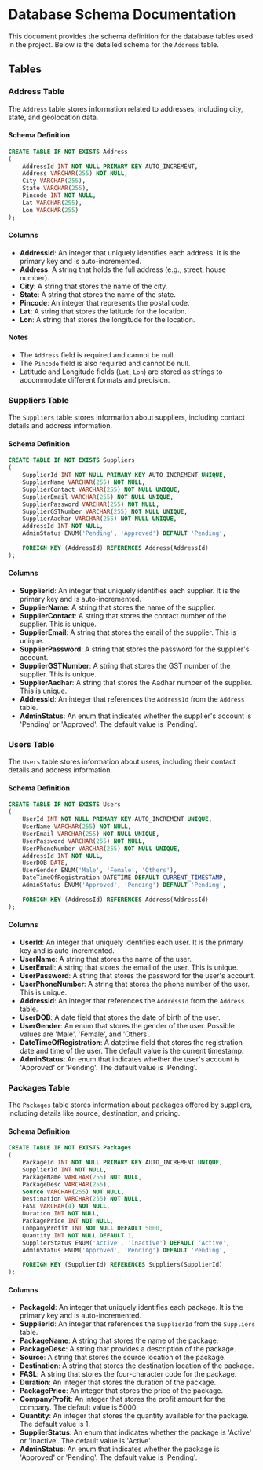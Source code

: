 # Database Schema Documentation

This document provides the schema definition for the database tables used in the project. Below is the detailed schema for the `Address` table.

## Tables

### Address Table

The `Address` table stores information related to addresses, including city, state, and geolocation data.

#### Schema Definition

```sql
CREATE TABLE IF NOT EXISTS Address
(
    AddressId INT NOT NULL PRIMARY KEY AUTO_INCREMENT,
    Address VARCHAR(255) NOT NULL,
    City VARCHAR(255),
    State VARCHAR(255),
    Pincode INT NOT NULL,
    Lat VARCHAR(255),
    Lon VARCHAR(255)
);
```

#### Columns

- **AddressId**: An integer that uniquely identifies each address. It is the primary key and is auto-incremented.
- **Address**: A string that holds the full address (e.g., street, house number).
- **City**: A string that stores the name of the city.
- **State**: A string that stores the name of the state.
- **Pincode**: An integer that represents the postal code.
- **Lat**: A string that stores the latitude for the location.
- **Lon**: A string that stores the longitude for the location.

#### Notes

- The `Address` field is required and cannot be null.
- The `Pincode` field is also required and cannot be null.
- Latitude and Longitude fields (`Lat`, `Lon`) are stored as strings to accommodate different formats and precision.

### Suppliers Table

The `Suppliers` table stores information about suppliers, including contact details and address information.

#### Schema Definition

```sql
CREATE TABLE IF NOT EXISTS Suppliers
(
    SupplierId INT NOT NULL PRIMARY KEY AUTO_INCREMENT UNIQUE,
    SupplierName VARCHAR(255) NOT NULL,
    SupplierContact VARCHAR(255) NOT NULL UNIQUE,
    SupplierEmail VARCHAR(255) NOT NULL UNIQUE,
    SupplierPassword VARCHAR(255) NOT NULL,
    SupplierGSTNumber VARCHAR(255) NOT NULL UNIQUE,     
    SupplierAadhar VARCHAR(255) NOT NULL UNIQUE,
    AddressId INT NOT NULL,
    AdminStatus ENUM('Pending', 'Approved') DEFAULT 'Pending',
    
    FOREIGN KEY (AddressId) REFERENCES Address(AddressId)
);
```

#### Columns

- **SupplierId**: An integer that uniquely identifies each supplier. It is the primary key and is auto-incremented.
- **SupplierName**: A string that stores the name of the supplier.
- **SupplierContact**: A string that stores the contact number of the supplier. This is unique.
- **SupplierEmail**: A string that stores the email of the supplier. This is unique.
- **SupplierPassword**: A string that stores the password for the supplier's account.
- **SupplierGSTNumber**: A string that stores the GST number of the supplier. This is unique.
- **SupplierAadhar**: A string that stores the Aadhar number of the supplier. This is unique.
- **AddressId**: An integer that references the `AddressId` from the `Address` table.
- **AdminStatus**: An enum that indicates whether the supplier's account is 'Pending' or 'Approved'. The default value is 'Pending'.

### Users Table

The `Users` table stores information about users, including their contact details and address information.

#### Schema Definition

```sql
CREATE TABLE IF NOT EXISTS Users
(
    UserId INT NOT NULL PRIMARY KEY AUTO_INCREMENT UNIQUE,
    UserName VARCHAR(255) NOT NULL,
    UserEmail VARCHAR(255) NOT NULL UNIQUE,
    UserPassword VARCHAR(255) NOT NULL,
    UserPhoneNumber VARCHAR(255) NOT NULL UNIQUE,
    AddressId INT NOT NULL,
    UserDOB DATE,
    UserGender ENUM('Male', 'Female', 'Others'),
    DateTimeOfRegistration DATETIME DEFAULT CURRENT_TIMESTAMP,
    AdminStatus ENUM('Approved', 'Pending') DEFAULT 'Pending',
    
    FOREIGN KEY (AddressId) REFERENCES Address(AddressId)
);
```

#### Columns

- **UserId**: An integer that uniquely identifies each user. It is the primary key and is auto-incremented.
- **UserName**: A string that stores the name of the user.
- **UserEmail**: A string that stores the email of the user. This is unique.
- **UserPassword**: A string that stores the password for the user's account.
- **UserPhoneNumber**: A string that stores the phone number of the user. This is unique.
- **AddressId**: An integer that references the `AddressId` from the `Address` table.
- **UserDOB**: A date field that stores the date of birth of the user.
- **UserGender**: An enum that stores the gender of the user. Possible values are 'Male', 'Female', and 'Others'.
- **DateTimeOfRegistration**: A datetime field that stores the registration date and time of the user. The default value is the current timestamp.
- **AdminStatus**: An enum that indicates whether the user's account is 'Approved' or 'Pending'. The default value is 'Pending'.

### Packages Table

The `Packages` table stores information about packages offered by suppliers, including details like source, destination, and pricing.

#### Schema Definition

```sql
CREATE TABLE IF NOT EXISTS Packages
(
    PackageId INT NOT NULL PRIMARY KEY AUTO_INCREMENT UNIQUE,
    SupplierId INT NOT NULL,
    PackageName VARCHAR(255) NOT NULL,
    PackageDesc VARCHAR(255),
    Source VARCHAR(255) NOT NULL,
    Destination VARCHAR(255) NOT NULL,
    FASL VARCHAR(4) NOT NULL,
    Duration INT NOT NULL,
    PackagePrice INT NOT NULL,
    CompanyProfit INT NOT NULL DEFAULT 5000,
    Quantity INT NOT NULL DEFAULT 1,
    SupplierStatus ENUM('Active', 'Inactive') DEFAULT 'Active',
    AdminStatus ENUM('Approved', 'Pending') DEFAULT 'Pending',
    
    FOREIGN KEY (SupplierId) REFERENCES Suppliers(SupplierId)
);
```

#### Columns

- **PackageId**: An integer that uniquely identifies each package. It is the primary key and is auto-incremented.
- **SupplierId**: An integer that references the `SupplierId` from the `Suppliers` table.
- **PackageName**: A string that stores the name of the package.
- **PackageDesc**: A string that provides a description of the package.
- **Source**: A string that stores the source location of the package.
- **Destination**: A string that stores the destination location of the package.
- **FASL**: A string that stores the four-character code for the package.
- **Duration**: An integer that stores the duration of the package.
- **PackagePrice**: An integer that stores the price of the package.
- **CompanyProfit**: An integer that stores the profit amount for the company. The default value is 5000.
- **Quantity**: An integer that stores the quantity available for the package. The default value is 1.
- **SupplierStatus**: An enum that indicates whether the package is 'Active' or 'Inactive'. The default value is 'Active'.
- **AdminStatus**: An enum that indicates whether the package is 'Approved' or 'Pending'. The default value is 'Pending'.
